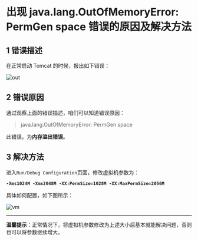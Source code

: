 # 出现 java.lang.OutOfMemoryError: PermGen space 错误的原因及解决方法

1 错误描述
------

在正常启动 Tomcat  的时候，报出如下错误：

![out](http://img.blog.csdn.net/20170407154921966)

2 错误原因
------

通过观察上面的错误描述，咱们可以知道错误原因： 

> java.lang.OutOfMemoryError: PermGen space

此错误，为**内存溢出错误**。

3 解决方法
------

进入`Run/Debug Configuration`页面，修改虚拟机参数为：

**`-Xms1024M -Xmx2048M -XX:PermSize=1028M -XX:MaxPermSize=2056M`** 

具体如何配置，如下图所示：

![vm](http://img.blog.csdn.net/20170407155427445)

----------

**温馨提示**：正常情况下，将虚拟机参数修改为上述大小后基本就能解决问题，否则也可以将参数继续增大。
